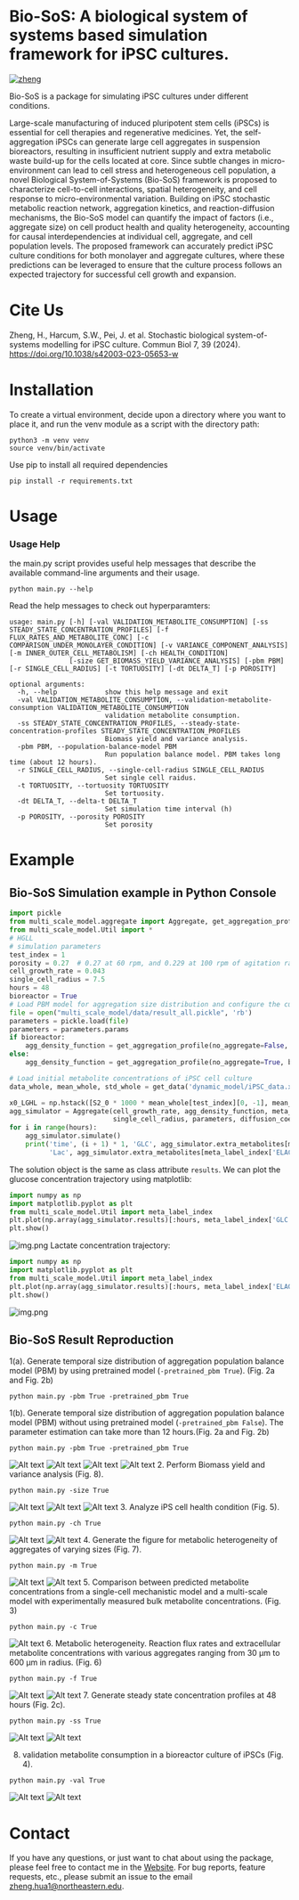 Bio-SoS: A biological system of systems based simulation framework for iPSC cultures.
===========
[![zheng](https://img.shields.io/badge/Author-Zheng.H-yellow)](https://zhenghuazx.github.io/hua.zheng/)


Bio-SoS is a package for simulating iPSC cultures under different conditions.

Large-scale manufacturing of induced pluripotent stem cells (iPSCs) is essential for cell therapies and regenerative 
medicines. Yet, the self-aggregation iPSCs can generate large cell aggregates in suspension bioreactors, resulting in 
insufficient nutrient supply and extra metabolic waste build-up for the cells located at core. Since subtle changes in 
micro-environment can lead to cell stress and heterogeneous cell population, a novel Biological System-of-Systems 
(Bio-SoS) framework is proposed to characterize cell-to-cell interactions, spatial heterogeneity, and cell response to 
micro-environmental variation. Building on iPSC stochastic metabolic reaction network, aggregation kinetics, and 
reaction-diffusion mechanisms, the Bio-SoS model can quantify the impact of factors (i.e., aggregate size) on cell 
product health and quality heterogeneity, accounting for causal interdependencies at individual cell, aggregate, and 
cell population levels. The proposed framework can accurately predict iPSC culture conditions for both monolayer and 
aggregate cultures, where these predictions can be leveraged to ensure that the culture process follows an expected 
trajectory for successful cell growth and expansion. 

Cite Us
======================================
Zheng, H., Harcum, S.W., Pei, J. et al. Stochastic biological system-of-systems modelling for iPSC culture. Commun Biol 7, 39 (2024). https://doi.org/10.1038/s42003-023-05653-w

Installation
======================================
To create a virtual environment, decide upon a directory where you want to place it, and run the venv module as a 
script with the directory path:
```shell
python3 -m venv venv
source venv/bin/activate
```
Use pip to install all required dependencies
```shell
pip install -r requirements.txt
```
Usage
======================================
### Usage Help
the main.py script provides useful help messages that describe the available command-line arguments and their usage.
```shell
python main.py --help
```
Read the help messages to check out hyperparamters:
```shell
usage: main.py [-h] [-val VALIDATION_METABOLITE_CONSUMPTION] [-ss STEADY_STATE_CONCENTRATION_PROFILES] [-f FLUX_RATES_AND_METABOLITE_CONC] [-c COMPARISON_UNDER_MONOLAYER_CONDITION] [-v VARIANCE_COMPONENT_ANALYSIS] [-m INNER_OUTER_CELL_METABOLISM] [-ch HEALTH_CONDITION]
               [-size GET_BIOMASS_YIELD_VARIANCE_ANALYSIS] [-pbm PBM] [-r SINGLE_CELL_RADIUS] [-t TORTUOSITY] [-dt DELTA_T] [-p POROSITY]

optional arguments:
  -h, --help            show this help message and exit
  -val VALIDATION_METABOLITE_CONSUMPTION, --validation-metabolite-consumption VALIDATION_METABOLITE_CONSUMPTION
                        validation metabolite consumption.
  -ss STEADY_STATE_CONCENTRATION_PROFILES, --steady-state-concentration-profiles STEADY_STATE_CONCENTRATION_PROFILES
                        Biomass yield and variance analysis.
  -pbm PBM, --population-balance-model PBM
                        Run population balance model. PBM takes long time (about 12 hours).
  -r SINGLE_CELL_RADIUS, --single-cell-radius SINGLE_CELL_RADIUS
                        Set single cell raidus.
  -t TORTUOSITY, --tortuosity TORTUOSITY
                        Set tortuosity.
  -dt DELTA_T, --delta-t DELTA_T
                        Set simulation time interval (h)
  -p POROSITY, --porosity POROSITY
                        Set porosity
```

Example
===========
## Bio-SoS Simulation example in Python Console
```python
import pickle
from multi_scale_model.aggregate import Aggregate, get_aggregation_profile
from multi_scale_model.Util import *
# HGLL
# simulation parameters
test_index = 1
porosity = 0.27  # 0.27 at 60 rpm, and 0.229 at 100 rpm of agitation rate
cell_growth_rate = 0.043
single_cell_radius = 7.5
hours = 48
bioreactor = True
# Load PBM model for aggregation size distribution and configure the culture setting (monolayer versus bioreactor)
file = open("multi_scale_model/data/result_all.pickle", 'rb')
parameters = pickle.load(file)
parameters = parameters.params
if bioreactor:
    agg_density_function = get_aggregation_profile(no_aggregate=False, bioreactor=True) # bioreactor
else:
    agg_density_function = get_aggregation_profile(no_aggregate=True, bioreactor=False) # monolayer

# Load initial metabolite concentrations of iPSC cell culture
data_whole, mean_whole, std_whole = get_data('dynamic_model/iPSC_data.xlsx')

x0_LGHL = np.hstack([S2_0 * 1000 * mean_whole[test_index][0, -1], mean_whole[test_index][0]])
agg_simulator = Aggregate(cell_growth_rate, agg_density_function, meta_index, x0_LGHL,
                          single_cell_radius, parameters, diffusion_coef, porosity, delta_t=1)
for i in range(hours):
    agg_simulator.simulate()
    print('time', (i + 1) * 1, 'GLC', agg_simulator.extra_metabolites[meta_label_index['GLC'][1]],
          'Lac', agg_simulator.extra_metabolites[meta_label_index['ELAC'][1]])
```

The solution object is the same as class attribute `results`. We can plot the glucose concentration trajectory using matplotlib:
```python
import numpy as np
import matplotlib.pyplot as plt
from multi_scale_model.Util import meta_label_index
plt.plot(np.array(agg_simulator.results)[:hours, meta_label_index['GLC'][0]]) # plot simulated trajectory of glucose
plt.show()
```
![img.png](asset/glc.png)
Lactate concentration trajectory:
```python
import numpy as np
import matplotlib.pyplot as plt
from multi_scale_model.Util import meta_label_index
plt.plot(np.array(agg_simulator.results)[:hours, meta_label_index['ELAC'][0]]) # plot simulated trajectory of lactate
plt.show()
```
![img.png](asset/lac.png)

## Bio-SoS Result Reproduction
1(a). Generate temporal size distribution of aggregation population balance model (PBM) by using pretrained model 
(`-pretrained_pbm True`). (Fig. 2a and Fig. 2b)
```shell
python main.py -pbm True -pretrained_pbm True
```
1(b). Generate temporal size distribution of aggregation population balance model (PBM) without using pretrained model 
(`-pretrained_pbm False`). The parameter estimation can take more than 12 hours.(Fig. 2a and Fig. 2b)
```shell
python main.py -pbm True -pretrained_pbm True
```
![Alt text](multi_scale_model/result/PBM/mean_curve.svg)
![Alt text](multi_scale_model/result/PBM/radius-600-hour-24.svg)
![Alt text](multi_scale_model/result/PBM/radius-600-hour-48.svg)
![Alt text](multi_scale_model/result/PBM/radius-600-hour-72.svg)
2. Perform Biomass yield and variance analysis (Fig. 8).
```shell
python main.py -size True
```
![Alt text](multi_scale_model/result/variance-component-analysis/mean-variance-24.svg)
![Alt text](multi_scale_model/result/variance-component-analysis/mean-variance-48.svg)
![Alt text](multi_scale_model/result/variance-component-analysis/mean-variance-72.svg)
3. Analyze iPS cell health condition (Fig. 5).
```shell
python main.py -ch True
```
![Alt text](multi_scale_model/result/unhealthy/Lac-40-2.5.svg)
![Alt text](multi_scale_model/result/unhealthy/Glc-40-2.5.svg)
4. Generate the figure for metabolic heterogeneity of aggregates of varying sizes (Fig. 7).
```shell
python main.py -m True
```
![Alt text](multi_scale_model/result/flux_rate/relative_flux.svg)
![Alt text](multi_scale_model/result/flux_rate/relative_flux.svg)
5. Comparison between predicted metabolite concentrations from a single-cell mechanistic model and a multi-scale model with experimentally measured bulk metabolite concentrations. (Fig. 3)
```shell
python main.py -c True
```
![Alt text](multi_scale_model/result/simulation-with-agg/HGLL-NH4-draw_measurement-True.svg)
6. Metabolic heterogeneity. Reaction flux rates and extracellular metabolite concentrations with various aggregates ranging from 30 μm to 600 μm in radius. (Fig. 6)
```shell
python main.py -f True
```
![Alt text](multi_scale_model/result/optimal_size/Biomass-metabolites-ala-0.1.svg)
![Alt text](multi_scale_model/result/optimal_size/Biomass-reaction-ala-0.1.svg)
7. Generate steady state concentration profiles at 48 hours (Fig. 2c).
```shell
python main.py -ss True
```
![Alt text](multi_scale_model/result/reaction-diffusion/GLC.svg)
![Alt text](multi_scale_model/result/reaction-diffusion/ELAC.svg)

8. validation metabolite consumption in a bioreactor culture of iPSCs (Fig. 4).
```shell
python main.py -val True
```
![Alt text](multi_scale_model/result/validation-Kwok2017/HGLL-GLC-with-err.svg)
![Alt text](multi_scale_model/result/validation-Kwok2017/HGLL-Lac-with-err.svg)

# Contact
If you have any questions, or just want to chat about using the package,
please feel free to contact me in the [Website](https://zhenghuazx.github.io/hua.zheng/).
For bug reports, feature requests, etc., please submit an issue to the email <zheng.hua1@northeastern.edu>.
